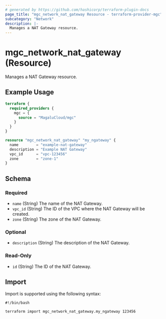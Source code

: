 ```yaml
---
# generated by https://github.com/hashicorp/terraform-plugin-docs
page_title: "mgc_network_nat_gateway Resource - terraform-provider-mgc"
subcategory: "Network"
description: |-
  Manages a NAT Gateway resource.
---
```


# mgc_network_nat_gateway (Resource)

Manages a NAT Gateway resource.

## Example Usage

```terraform
terraform {
  required_providers {
    mgc = {
      source = "MagaluCloud/mgc"
    }
  }
}

resource "mgc_network_nat_gateway" "my_ngateway" {
  name        = "example-nat-gateway"
  description = "Example NAT Gateway"
  vpc_id      = "vpc-123456"
  zone        = "zone-1"
}
```

<!-- schema generated by tfplugindocs -->
## Schema

### Required

- `name` (String) The name of the NAT Gateway.
- `vpc_id` (String) The ID of the VPC where the NAT Gateway will be created.
- `zone` (String) The zone of the NAT Gateway.

### Optional

- `description` (String) The description of the NAT Gateway.

### Read-Only

- `id` (String) The ID of the NAT Gateway.

## Import

Import is supported using the following syntax:

```shell
#!/bin/bash

terraform import mgc_network_nat_gateway.my_ngateway 123456
```

